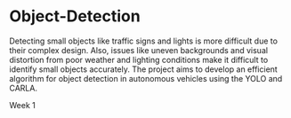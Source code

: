 # Object-Detection


Detecting small objects like traffic signs and lights is more difficult due to their complex design. Also, issues like uneven backgrounds and visual distortion from poor weather and lighting conditions make it difficult to identify small objects accurately. The project aims to develop an efficient algorithm for object detection in autonomous vehicles using the YOLO and CARLA.



Week 1
